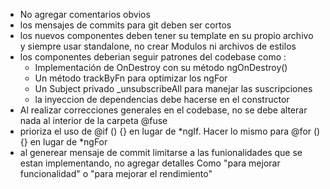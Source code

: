 - No agregar comentarios obvios
- los mensajes de commits para git deben ser cortos
- los nuevos componentes deben tener su template en su propio archivo y siempre usar standalone, no crear Modulos ni archivos de estilos
- los componentes deberian seguir patrones del codebase como :
    - Implementación de OnDestroy con su método ngOnDestroy()
    - Un método trackByFn para optimizar los ngFor
    - Un Subject privado \_unsubscribeAll para manejar las suscripciones
    - la inyeccion de dependencias debe hacerse en el constructor
- Al realizar correcciones generales en el codebase, no se debe alterar nada al interior de la carpeta @fuse
- prioriza el uso de @if () {} en lugar de *ngIf. Hacer lo mismo para @for () {} en lugar de *ngFor
- al generear mensaje de commit limitarse a las funionalidades que se estan implementando, no agregar detalles Como "para mejorar funcionalidad" o "para mejorar el rendimiento"
